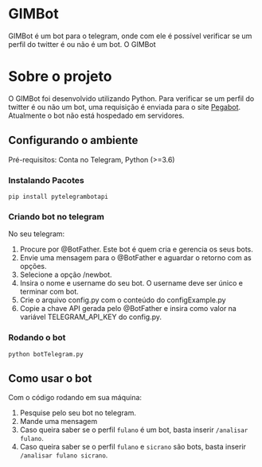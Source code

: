 
# GIMBot

GIMBot é um bot para o telegram,
onde com ele é possível verificar 
se um perfil do twitter é ou não é um bot. O GIMBot 

# Sobre o projeto

O GIMBot foi desenvolvido utilizando Python. Para verificar se um perfil
do twitter é ou não um bot, uma requisição é enviada para o site 
[Pegabot](https://pegabot.com.br). 
Atualmente o bot não está hospedado em servidores. 

## Configurando o ambiente

Pré-requisitos: Conta no Telegram, Python (>=3.6)

### Instalando Pacotes
 `pip install pytelegrambotapi`

### Criando bot no telegram
No seu telegram:

1. Procure por @BotFather. Este bot é quem cria e gerencia os seus bots.
2. Envie uma mensagem para o @BotFather e aguardar o retorno com as opções.
3. Selecione a opção /newbot.
4. Insira o nome e username do seu bot. O username deve ser único e terminar com bot.
5. Crie o arquivo config.py com o conteúdo do configExample.py
6. Copie a chave API gerada pelo @BotFather e insira como valor na variável TELEGRAM_API_KEY do config.py.

### Rodando o bot
 `python botTelegram.py `

## Como usar o bot
Com o código rodando em sua máquina:

1. Pesquise pelo seu bot no telegram.
2. Mande uma mensagem
3. Caso queira saber se o perfil `fulano` é um bot, basta inserir `/analisar fulano`.
4. Caso queira saber se o perfil `fulano` e `sicrano` são bots, basta inserir `/analisar fulano sicrano`.

